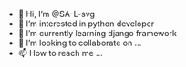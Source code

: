 - 👋 Hi, I’m @SA-L-svg
- 👀 I’m interested in python developer
- 🌱 I’m currently learning django framework
- 💞️ I’m looking to collaborate on ...
- 📫 How to reach me ...

<!---
SA-L-svg/SA-L-svg is a ✨ special ✨ repository because its `README.md` (this file) appears on your GitHub profile.
You can click the Preview link to take a look at your changes.
--->

